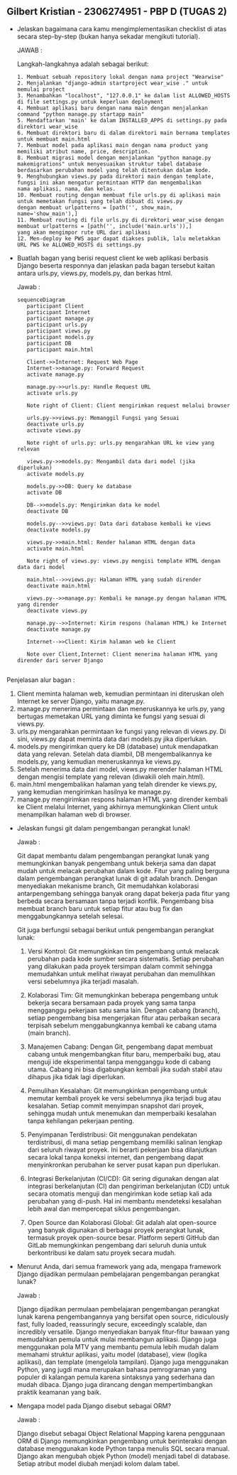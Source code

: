 
## Gilbert Kristian - 2306274951 - PBP D (TUGAS 2)

 - Jelaskan bagaimana cara kamu mengimplementasikan checklist di atas secara step-by-step (bukan hanya sekadar mengikuti tutorial).
    
    JAWAB : 
    
    Langkah-langkahnya adalah sebagai berikut:
    
       1. Membuat sebuah repository lokal dengan nama project "Wearwise" 
       2. Menjalankan "django-admin startproject wear_wise ." untuk memulai project
       3. Menambahkan "localhost", "127.0.0.1" ke dalam list ALLOWED_HOSTS di file settings.py untuk keperluan deployment
       4. Membuat aplikasi baru dengan nama main dengan menjalankan command "python manage.py startapp main"
       5. Mendaftarkan 'main' ke dalam INSTALLED_APPS di settings.py pada direktori wear_wise
       6. Membuat direktori baru di dalam direktori main bernama templates untuk membuat main.html
       7. Membuat model pada aplikasi main dengan nama product yang memiliki atribut name, price, description.
       8. Membuat migrasi model dengan menjalankan "python manage.py makemigrations" untuk menyesuaikan struktur tabel database 
       berdasarkan perubahan model yang telah ditentukan dalam kode.
       9. Menghubungkan views.py pada direktori main dengan template, fungsi ini akan mengatur permintaan HTTP dan mengembalikan 
       nama aplikasi, nama, dan kelas.
       10. Membuat routing dengan membuat file urls.py di aplikasi main untuk memetakan fungsi yang telah dibuat di views.py 
       dengan membuat urlpatterns = [path('', show_main, name='show_main'),]
       11. Membuat routing di file urls.py di direktori wear_wise dengan membuat urlpatterns = [path('', include('main.urls')),] 
       yang akan mengimpor rute URL dari aplikasi
       12. Men-deploy ke PWS agar dapat diakses publik, lalu meletakkan URL PWS ke ALLOWED_HOSTS di settings.py

 - Buatlah bagan yang berisi request client ke web aplikasi berbasis Django beserta responnya dan jelaskan pada bagan tersebut kaitan antara urls.py, views.py, models.py, dan berkas html.
    
    Jawab :
   ```mermaid
   sequenceDiagram
      participant Client
      participant Internet
      participant manage.py
      participant urls.py
      participant views.py
      participant models.py
      participant DB
      participant main.html

      Client->>Internet: Request Web Page
      Internet->>manage.py: Forward Request
      activate manage.py

      manage.py->>urls.py: Handle Request URL
      activate urls.py

      Note right of Client: Client mengirimkan request melalui browser

      urls.py->>views.py: Memanggil Fungsi yang Sesuai
      deactivate urls.py
      activate views.py

      Note right of urls.py: urls.py mengarahkan URL ke view yang relevan

      views.py->>models.py: Mengambil data dari model (jika diperlukan)
      activate models.py

      models.py->>DB: Query ke database
      activate DB

      DB-->>models.py: Mengirimkan data ke model
      deactivate DB

      models.py-->>views.py: Data dari database kembali ke views
      deactivate models.py

      views.py->>main.html: Render halaman HTML dengan data
      activate main.html

      Note right of views.py: views.py mengisi template HTML dengan data dari model

      main.html-->>views.py: Halaman HTML yang sudah dirender
      deactivate main.html

      views.py-->>manage.py: Kembali ke manage.py dengan halaman HTML yang dirender
      deactivate views.py

      manage.py-->>Internet: Kirim respons (halaman HTML) ke Internet
      deactivate manage.py

      Internet-->>Client: Kirim halaman web ke Client

      Note over Client,Internet: Client menerima halaman HTML yang dirender dari server Django
```
```

   Penjelasan alur bagan :
   1. Client meminta halaman web, kemudian permintaan ini diteruskan oleh Internet ke server Django, yaitu manage.py.
   2. manage.py menerima permintaan dan meneruskannya ke urls.py, yang bertugas memetakan URL yang diminta ke fungsi yang sesuai di views.py.
   3. urls.py mengarahkan permintaan ke fungsi yang relevan di views.py. Di sini, views.py dapat meminta data dari models.py jika diperlukan.
   4. models.py mengirimkan query ke DB (database) untuk mendapatkan data yang relevan. Setelah data diambil, DB mengembalikannya ke models.py, yang kemudian meneruskannya ke views.py.
   5. Setelah menerima data dari model, views.py merender halaman HTML dengan mengisi template yang relevan (diwakili oleh main.html).
   6. main.html mengembalikan halaman yang telah dirender ke views.py, yang kemudian mengirimkan hasilnya ke manage.py.
   7. manage.py mengirimkan respons halaman HTML yang dirender kembali ke Client melalui Internet, yang akhirnya memungkinkan Client untuk menampilkan halaman web di browser.


- Jelaskan fungsi git dalam pengembangan perangkat lunak!
    
    Jawab : 
    
   Git dapat membantu dalam pengembangan perangkat lunak yang memungkinkan banyak pengembang untuk bekerja sama dan dapat mudah untuk melacak perubahan dalam kode. Fitur yang paling berguna dalam pengembangan perangkat lunak di git adalah branch. Dengan menyediakan mekanisme branch, Git memudahkan kolaborasi antarpengembang sehingga banyak orang dapat bekerja pada fitur yang berbeda secara bersamaan tanpa terjadi konflik. Pengembang bisa membuat branch baru untuk setiap fitur atau bug fix dan menggabungkannya setelah selesai.

   Git juga berfungsi sebagai berikut untuk pengembangan perangkat lunak:
   1. Versi Kontrol: Git memungkinkan tim pengembang untuk melacak perubahan pada kode sumber secara sistematis. Setiap perubahan yang dilakukan pada proyek tersimpan dalam commit sehingga memudahkan untuk melihat riwayat perubahan dan memulihkan versi sebelumnya jika terjadi masalah.

   2. Kolaborasi Tim: Git memungkinkan beberapa pengembang untuk bekerja secara bersamaan pada proyek yang sama tanpa mengganggu pekerjaan satu sama lain. Dengan cabang (branch), setiap pengembang bisa mengerjakan fitur atau perbaikan secara terpisah sebelum menggabungkannya kembali ke cabang utama (main branch).

   3. Manajemen Cabang: Dengan Git, pengembang dapat membuat cabang untuk mengembangkan fitur baru, memperbaiki bug, atau menguji ide eksperimental tanpa mengganggu kode di cabang utama. Cabang ini bisa digabungkan kembali jika sudah stabil atau dihapus jika tidak lagi diperlukan.

   4. Pemulihan Kesalahan: Git memungkinkan pengembang untuk memutar kembali proyek ke versi sebelumnya jika terjadi bug atau kesalahan. Setiap commit menyimpan snapshot dari proyek, sehingga mudah untuk menemukan dan memperbaiki kesalahan tanpa kehilangan pekerjaan penting.

   5. Penyimpanan Terdistribusi: Git menggunakan pendekatan terdistribusi, di mana setiap pengembang memiliki salinan lengkap dari seluruh riwayat proyek. Ini berarti pekerjaan bisa dilanjutkan secara lokal tanpa koneksi internet, dan pengembang dapat menyinkronkan perubahan ke server pusat kapan pun diperlukan.

   6. Integrasi Berkelanjutan (CI/CD): Git sering digunakan dengan alat integrasi berkelanjutan (CI) dan pengiriman berkelanjutan (CD) untuk secara otomatis menguji dan mengirimkan kode setiap kali ada perubahan yang di-push. Hal ini membantu mendeteksi kesalahan lebih awal dan mempercepat siklus pengembangan.

   7. Open Source dan Kolaborasi Global: Git adalah alat open-source yang banyak digunakan di berbagai proyek perangkat lunak, termasuk proyek open-source besar. Platform seperti GitHub dan GitLab memungkinkan pengembang dari seluruh dunia untuk berkontribusi ke dalam satu proyek secara mudah.

- Menurut Anda, dari semua framework yang ada, mengapa framework Django dijadikan permulaan pembelajaran pengembangan perangkat lunak?
    
    Jawab :  

    Django dijadikan permulaan pembelajaran pengembangan perangkat lunak karena pengembangannya yang bersifat open source, ridiculously fast, fully loaded, reassuringly secure, exceedingly scalable, dan incredibly versatile. Django menyediakan banyak fitur-fitur bawaan yang memudahkan pemula untuk mulai membangun aplikasi. Django juga menggunakan pola MTV yang membantu pemula lebih mudah dalam memahami struktur aplikasi, yaitu model (database), view (logika aplikasi), dan template (mengelola tampilan). Django juga menggunakan Python, yang jugdi mana merupakan bahasa pemrograman yang populer di kalangan pemula karena sintaksnya yang sederhana dan mudah dibaca. Django juga dirancang dengan mempertimbangkan praktik keamanan yang baik.

- Mengapa model pada Django disebut sebagai ORM?
    
    Jawab :

    Django disebut sebagai Object Relational Mapping karena penggunaan ORM di Django memungkinkan pengembang untuk berinteraksi dengan database menggunakan kode Python tanpa menulis SQL secara manual. Django akan mengubah objek Python (model) menjadi tabel di database. Setiap atribut model diubah menjadi kolom dalam tabel. 



